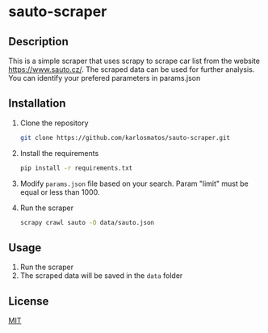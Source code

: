 # sauto-scraper

## Description

This is a simple scraper that uses scrapy to scrape car list from the website https://www.sauto.cz/. The scraped data can be used for further analysis.
You can identify your prefered parameters in params.json

## Installation

1. Clone the repository

    ```bash
    git clone https://github.com/karlosmatos/sauto-scraper.git
    ```

2. Install the requirements
    
    ```bash
    pip install -r requirements.txt
    ```

3. Modify ```params.json``` file based on your search. Param "limit" must be equal or less than 1000.

4. Run the scraper
    
    ```bash
    scrapy crawl sauto -O data/sauto.json
    ```

## Usage

1. Run the scraper
2. The scraped data will be saved in the `data` folder

## License

[MIT](https://choosealicense.com/licenses/mit/)
